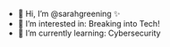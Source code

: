 - 👋 Hi, I’m @sarahgreening ✨
- 👀 I’m interested in: Breaking into Tech! 
- 🌱 I’m currently learning: Cybersecurity 

<!---
sarahgreening/sarahgreening is a ✨ special ✨ repository because its `README.md` (this file) appears on your GitHub profile.
You can click the Preview link to take a look at your changes.
--->
